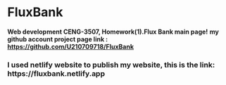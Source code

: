 # FluxBank
<strong>Web development CENG-3507, Homework(1).Flux Bank main page!</strong>
<strong> my github account project page link : https://github.com/U210709718/FluxBank</strong>
<h3>I used netlify website to publish my website, this is the link: https://fluxbank.netlify.app</h3>
